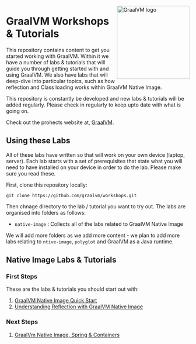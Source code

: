 <img src="https://www.graalvm.org/resources/img/home/logo_mobile_openmenu.svg" 
    alt="GraalVM logo" 
    width="200px"
    style="display: block; float: right;">

# GraalVM Workshops & Tutorials

This repository contains content to get you started working with GraalVM. Within it we have a number of labs & tutorials
that will guide you through getting started with and using GraalVM. We also have labs that will deep-dive into particular 
topics, such as how reflection and Class loading works within GraalVM Native Image.

This repository is constantly be developed and new labs & tutorials will be added regularly. Please check in regularly
to keep upto date with what is going on.

Check out the prohects website at, [GraalVM](https://github.com/graalvm/workshops.git). 

## Using these Labs

All of these labs have written so that will work on your own device (laptop, server). Each lab starts with a set of
prerequisites that state what you will need to have installed on your device in order to do the lab. Please make sure you
read these.

First, clone this repository locally:

```shell
git clone https://github.com/graalvm/workshops.git
```

Then chnage directory to the lab / tutorial you want to try out. The labs are organised into folders as follows:

* `native-image` : Collects all of the labs related to GraalVM Native Image

We will add more folders as we add more content - we plan to add more labs relating to `ntive-image`, `polyglot` and
GraalVM as a Java runtime.

## Native Image Labs & Tutorials

### First Steps

These are the labs & tutorials you should start out with:

1. [GraalVM Native Image Quick Start](./native-image/graalvm-native-image-quick-start/index.md)
2. [Understanding Reflection with GraalVM Native Image](./native-image/reflection/index.md)

### Next Steps

1. [GraalVm Native Image, Spring & Containers](./native-image/containerisation/index.md)

